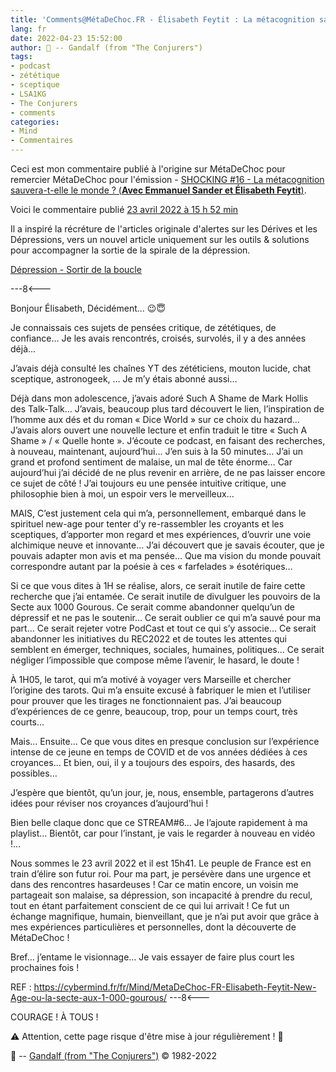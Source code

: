 ```yaml
---
title: 'Comments@MétaDeChoc.FR - Élisabeth Feytit : La métacognition sauvera-t-elle le monde ?'
lang: fr
date: 2022-04-23 15:52:00
author: 🧙 -- Gandalf (from "The Conjurers")
tags:
- podcast
- zététique
- sceptique
- LSA1KG
- The Conjurers
- comments
categories:
- Mind
- Commentaires
---
```


Ceci est mon commentaire publié à l'origine sur MétaDeChoc pour remercier MétaDeChoc pour l'émission - [SHOCKING #16 - La métacognition sauvera-t-elle le monde ? (**Avec Emmanuel Sander et Élisabeth Feytit**)](https://metadechoc.fr/podcast/lastrologie-ca-marche-trop/).

Voici le commentaire publié [23 avril 2022 à 15 h 52 min](https://metadechoc.fr/podcast/la-metacognition-sauvera-t-elle-le-monde/#comment-1176)

Il a inspiré la récréture de l'articles originale d'alertes sur les Dérives et les Dépressions, vers un nouvel article uniquement sur les outils & solutions pour accompagner la sortie de la spirale de la dépression.

<!-- more -->
[Dépression - Sortir de la boucle ](https://cybermind.fr/fr/Mind/Conseils/Depression%20(Refresh)/)

---8<---

Bonjour Élisabeth,
Décidément… 😉😇

Je connaissais ces sujets de pensées critique, de zététiques, de confiance…
Je les avais rencontrés, croisés, survolés, il y a des années déjà…

J’avais déjà consulté les chaînes YT des zététiciens, mouton lucide, chat sceptique, astronogeek, …
Je m’y étais abonné aussi…

Déjà dans mon adolescence, j’avais adoré Such A Shame de Mark Hollis des Talk-Talk…
J’avais, beaucoup plus tard découvert le lien, l’inspiration de l’homme aux dés et du roman « Dice World » sur ce choix du hazard…
J’avais alors ouvert une nouvelle lecture et enfin traduit le titre « Such A Shame » / « Quelle honte ».
J’écoute ce podcast, en faisant des recherches, à nouveau, maintenant, aujourd’hui…
J’en suis à la 50 minutes…
J’ai un grand et profond sentiment de malaise, un mal de tête énorme…
Car aujourd’hui j’ai décidé de ne plus revenir en arrière, de ne pas laisser encore ce sujet de côté !
J’ai toujours eu une pensée intuitive critique, une philosophie bien à moi, un espoir vers le merveilleux…

MAIS,
C’est justement cela qui m’a, personnellement, embarqué dans le spirituel new-age pour tenter d’y re-rassembler les croyants et les sceptiques, d’apporter mon regard et mes expériences, d’ouvrir une voie alchimique neuve et innovante…
J’ai découvert que je savais écouter, que je pouvais adapter mon avis et ma pensée…
Que ma vision du monde pouvait correspondre autant par la poésie à ces « farfelades » ésotériques…

Si ce que vous dites à 1H se réalise, alors, ce serait inutile de faire cette recherche que j’ai entamée.
Ce serait inutile de divulguer les pouvoirs de la Secte aux 1000 Gourous.
Ce serait comme abandonner quelqu’un de dépressif et ne pas le soutenir…
Ce serait oublier ce qui m’a sauvé pour ma part…
Ce serait rejeter votre PodCast et tout ce qui s’y associe…
Ce serait abandonner les initiatives du REC2022 et de toutes les attentes qui semblent en émerger, techniques, sociales, humaines, politiques…
Ce serait négliger l’impossible que compose même l’avenir, le hasard, le doute !

À 1H05, le tarot, qui m’a motivé à voyager vers Marseille et chercher l’origine des tarots.
Qui m’a ensuite excusé à fabriquer le mien et l’utiliser pour prouver que les tirages ne fonctionnaient pas.
J’ai beaucoup d’expériences de ce genre, beaucoup, trop, pour un temps court, très courts…

Mais…
Ensuite…
Ce que vous dites en presque conclusion sur l’expérience intense de ce jeune en temps de COVID et de vos années dédiées à ces croyances…
Et bien, oui, il y a toujours des espoirs, des hasards, des possibles…

J’espère que bientôt, qu’un jour, je, nous, ensemble, partagerons d’autres idées pour réviser nos croyances d’aujourd’hui !

Bien belle claque donc que ce STREAM#6…
Je l’ajoute rapidement à ma playlist…
Bientôt, car pour l’instant, je vais le regarder à nouveau en vidéo !…

Nous sommes le 23 avril 2022 et il est 15h41.
Le peuple de France est en train d’élire son futur roi.
Pour ma part, je persévère dans une urgence et dans des rencontres hasardeuses !
Car ce matin encore, un voisin me partageait son malaise, sa dépression, son incapacité à prendre du recul, tout en étant parfaitement conscient de ce qui lui arrivait !
Ce fut un échange magnifique, humain, bienveillant, que je n’ai put avoir que grâce à mes expériences particulières et personnelles, dont la découverte de MétaDeChoc !

Bref… j’entame le visionnage… Je vais essayer de faire plus court les prochaines fois !

REF : https://cybermind.fr/fr/Mind/MetaDeChoc-FR-Elisabeth-Feytit-New-Age-ou-la-secte-aux-1-000-gourous/
---8<---

COURAGE !
À TOUS !

⚠️ Attention, cette page risque d'être mise à jour régulièrement ! 👀

🧙 -- [Gandalf (from "The Conjurers")](mailto:Gandalf@Gk2.NET?subject=The%20Conjurers%20%3F) ©️ 1982-2022